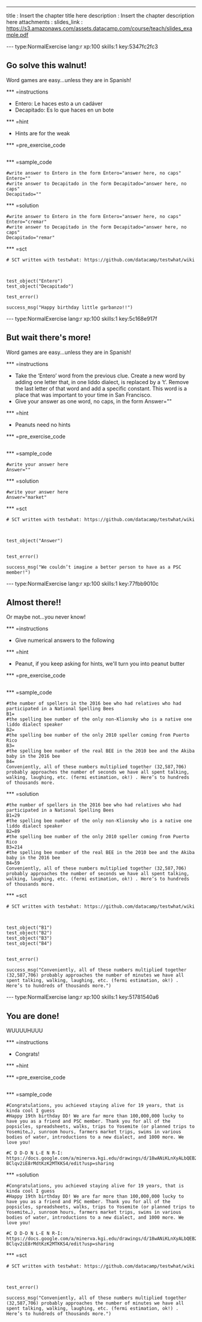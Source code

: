 ---
title       : Insert the chapter title here
description : Insert the chapter description here
attachments :
  slides_link : https://s3.amazonaws.com/assets.datacamp.com/course/teach/slides_example.pdf


--- type:NormalExercise lang:r xp:100 skills:1 key:5347fc2fc3
## Go solve this walnut!

Word games are easy...unless they are in Spanish!

*** =instructions
-  Entero: Le haces esto a un cadáver 
-  Decapitado: Es lo que haces en un bote

*** =hint
- Hints are for the weak

*** =pre_exercise_code
```{r}

```

*** =sample_code
```{r}
#write answer to Entero in the form Entero="answer here, no caps" 
Entero=""
#write answer to Decapitado in the form Decapitado="answer here, no caps"
Decapitado=""
```

*** =solution
```{r}
#write answer to Entero in the form Entero="answer here, no caps" 
Entero="cremar"
#write answer to Decapitado in the form Decapitado="answer here, no caps"
Decapitado="remar"
```

*** =sct
```{r}
# SCT written with testwhat: https://github.com/datacamp/testwhat/wiki



test_object("Entero")
test_object("Decapitado")

test_error()

success_msg("Happy birthday little garbanzo!!")
```

--- type:NormalExercise lang:r xp:100 skills:1 key:5c168e917f
## But wait there's more!

Word games are easy...unless they are in Spanish!

*** =instructions
-  Take the ‘Entero’ word from the previous clue. Create a new word by adding one letter that, in one liddo dialect, is replaced by a ‘t’. Remove the last letter of that word and add a specific constant. This word is a place that was important to your time in San Francisco. 
-  Give your answer as one word, no caps, in the form Answer=""



*** =hint
- Peanuts need no hints

*** =pre_exercise_code
```{r}

```

*** =sample_code
```{r}
#write your answer here
Answer=""
```

*** =solution
```{r}
#write your answer here
Answer="market"
```

*** =sct
```{r}
# SCT written with testwhat: https://github.com/datacamp/testwhat/wiki



test_object("Answer")


test_error()

success_msg("We couldn’t imagine a better person to have as a PSC member!")
```
--- type:NormalExercise lang:r xp:100 skills:1 key:77fbb9010c
## Almost there!!

Or maybe not...you never know!

*** =instructions
-  Give numerical answers to the following




*** =hint
- Peanut, if you keep asking for hints, we'll turn you into peanut butter

*** =pre_exercise_code
```{r}

```

*** =sample_code
```{r}
#the number of spellers in the 2016 bee who had relatives who had participated in a National Spelling Bees
B1=
#the spelling bee number of the only non-Klionsky who is a native one liddo dialect speaker
B2=
#the spelling bee number of the only 2010 speller coming from Puerto Rico
B3=
#the spelling bee number of the real BEE in the 2010 bee and the Akiba baby in the 2016 bee
B4=
Conveniently, all of these numbers multiplied together (32,587,706) probably approaches the number of seconds we have all spent talking, walking, laughing, etc. (fermi estimation, ok!) . Here’s to hundreds of thousands more. 
```

*** =solution
```{r}
#the number of spellers in the 2016 bee who had relatives who had participated in a National Spelling Bees
B1=29
#the spelling bee number of the only non-Klionsky who is a native one liddo dialect speaker
B2=89
#the spelling bee number of the only 2010 speller coming from Puerto Rico
B3=214
#the spelling bee number of the real BEE in the 2010 bee and the Akiba baby in the 2016 bee
B4=59
Conveniently, all of these numbers multiplied together (32,587,706) probably approaches the number of seconds we have all spent talking, walking, laughing, etc. (fermi estimation, ok!) . Here’s to hundreds of thousands more. 
```

*** =sct
```{r}
# SCT written with testwhat: https://github.com/datacamp/testwhat/wiki



test_object("B1")
test_object("B2")
test_object("B3")
test_object("B4")


test_error()

success_msg("Conveniently, all of these numbers multiplied together (32,587,706) probably approaches the number of minutes we have all spent talking, walking, laughing, etc. (fermi estimation, ok!) . Here’s to hundreds of thousands more.")
```
--- type:NormalExercise lang:r xp:100 skills:1 key:51781540a6
## You are done!

WUUUUHUUU

*** =instructions
-  Congrats! 




*** =hint


*** =pre_exercise_code
```{r}

```

*** =sample_code
```{r}
#Congratulations, you achieved staying alive for 19 years, that is kinda cool I guess
#Happy 19th birthday DD! We are far more than 100,000,000 lucky to have you as a friend and PSC member. Thank you for all of the popsicles, spreadsheets, walks, trips to Yosemite (or planned trips to Yosemite…), sunroom hours, farmers market trips, swims in various bodies of water, introductions to a new dialect, and 1000 more. We love you!

#C D D-D N L-E N R-I: https://docs.google.com/a/minerva.kgi.edu/drawings/d/18wANiKLnXyALbQEB2K8-BClqv2iE8rMdtKzK2MTKKS4/edit?usp=sharing
```

*** =solution
```{r}
#Congratulations, you achieved staying alive for 19 years, that is kinda cool I guess
#Happy 19th birthday DD! We are far more than 100,000,000 lucky to have you as a friend and PSC member. Thank you for all of the popsicles, spreadsheets, walks, trips to Yosemite (or planned trips to Yosemite…), sunroom hours, farmers market trips, swims in various bodies of water, introductions to a new dialect, and 1000 more. We love you!

#C D D-D N L-E N R-I: https://docs.google.com/a/minerva.kgi.edu/drawings/d/18wANiKLnXyALbQEB2K8-BClqv2iE8rMdtKzK2MTKKS4/edit?usp=sharing

```

*** =sct
```{r}
# SCT written with testwhat: https://github.com/datacamp/testwhat/wiki



test_error()

success_msg("Conveniently, all of these numbers multiplied together (32,587,706) probably approaches the number of minutes we have all spent talking, walking, laughing, etc. (fermi estimation, ok!) . Here’s to hundreds of thousands more.")
```
